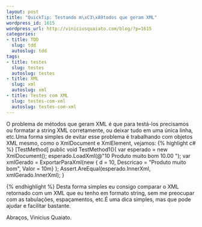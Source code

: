 ```yaml
--- 
layout: post
title: "QuickTip: Testando m\xC3\xA9todos que geram XML"
wordpress_id: 1615
wordpress_url: http://viniciusquaiato.com/blog/?p=1615
categories: 
- title: TDD
  slug: tdd
  autoslug: tdd
tags: 
- title: testes
  slug: testes
  autoslug: testes
- title: XML
  slug: xml
  autoslug: xml
- title: Testes com XML
  slug: testes-com-xml
  autoslug: testes-com-xml
---
```

O problema de métodos que geram XML é que para testá-los precisamos ou formatar a string XML corretamente, ou deixar tudo em uma única linha, etc.Uma forma simples de evitar esse problema é trabalhando com objetos XML mesmo, como o XmlDocument e XmlElement, vejamos:
{% highlight c# %}
[TestMethod]
public void TestMethod1(){
var esperado = new XmlDocument();
    esperado.LoadXml(@"<produto><id>10</id>            <descricao>Produto muito bom</descricao>        <valor>10.00</valor>        </produto>");
var xmlGerado = ExportarParaXml(new {
d = 10, Descricao = "Produto muito bom", Valor = 10m}
);
    Assert.AreEqual(esperado.InnerXml, xmlGerado.InnerXml);
    }

{% endhighlight %}
Desta forma simples eu consigo comparar o XML retornado com um XML que eu tenho em formato string, sem me preocupar com as tabulações, espaçamentos, etc.É uma dica simples, mas que pode ajudar e facilitar bastante.

Abraços,
Vinicius Quaiato.
